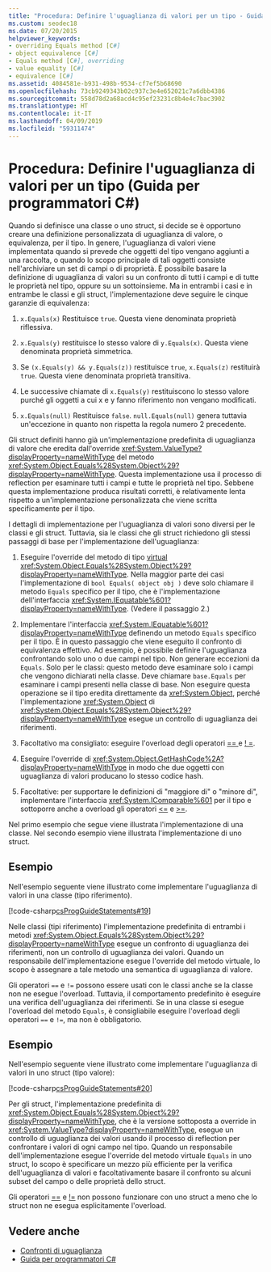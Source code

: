 ```yaml
---
title: "Procedura: Definire l'uguaglianza di valori per un tipo - Guida per programmatori C#"
ms.custom: seodec18
ms.date: 07/20/2015
helpviewer_keywords:
- overriding Equals method [C#]
- object equivalence [C#]
- Equals method [C#], overriding
- value equality [C#]
- equivalence [C#]
ms.assetid: 4084581e-b931-498b-9534-cf7ef5b68690
ms.openlocfilehash: 73cb9249343b02c937c3e4e652021c7a6dbb4386
ms.sourcegitcommit: 558d78d2a68acd4c95ef23231c8b4e4c7bac3902
ms.translationtype: HT
ms.contentlocale: it-IT
ms.lasthandoff: 04/09/2019
ms.locfileid: "59311474"
---
```

# <a name="how-to-define-value-equality-for-a-type-c-programming-guide"></a>Procedura: Definire l'uguaglianza di valori per un tipo (Guida per programmatori C#)
Quando si definisce una classe o uno struct, si decide se è opportuno creare una definizione personalizzata di uguaglianza di valore, o equivalenza, per il tipo. In genere, l'uguaglianza di valori viene implementata quando si prevede che oggetti del tipo vengano aggiunti a una raccolta, o quando lo scopo principale di tali oggetti consiste nell'archiviare un set di campi o di proprietà. È possibile basare la definizione di uguaglianza di valori su un confronto di tutti i campi e di tutte le proprietà nel tipo, oppure su un sottoinsieme. Ma in entrambi i casi e in entrambe le classi e gli struct, l'implementazione deve seguire le cinque garanzie di equivalenza:  
  
1. `x.Equals(x)` Restituisce `true`. Questa viene denominata proprietà riflessiva.  
  
2. `x.Equals(y)` restituisce lo stesso valore di `y.Equals(x)`. Questa viene denominata proprietà simmetrica.  
  
3. Se `(x.Equals(y) && y.Equals(z))` restituisce `true`, `x.Equals(z)` restituirà `true`. Questa viene denominata proprietà transitiva.  
  
4. Le successive chiamate di `x.Equals(y)` restituiscono lo stesso valore purché gli oggetti a cui x e y fanno riferimento non vengano modificati.  
  
5. `x.Equals(null)` Restituisce `false`. `null.Equals(null)` genera tuttavia un'eccezione in quanto non rispetta la regola numero 2 precedente.  
  
 Gli struct definiti hanno già un'implementazione predefinita di uguaglianza di valore che eredita dall'override <xref:System.ValueType?displayProperty=nameWithType> del metodo <xref:System.Object.Equals%28System.Object%29?displayProperty=nameWithType>. Questa implementazione usa il processo di reflection per esaminare tutti i campi e tutte le proprietà nel tipo. Sebbene questa implementazione produca risultati corretti, è relativamente lenta rispetto a un'implementazione personalizzata che viene scritta specificamente per il tipo.  
  
 I dettagli di implementazione per l'uguaglianza di valori sono diversi per le classi e gli struct. Tuttavia, sia le classi che gli struct richiedono gli stessi passaggi di base per l'implementazione dell'uguaglianza:  
  
1. Eseguire l'override del metodo di tipo [virtual](../../../csharp/language-reference/keywords/virtual.md) <xref:System.Object.Equals%28System.Object%29?displayProperty=nameWithType>. Nella maggior parte dei casi l'implementazione di `bool Equals( object obj )` deve solo chiamare il metodo `Equals` specifico per il tipo, che è l'implementazione dell'interfaccia <xref:System.IEquatable%601?displayProperty=nameWithType>. (Vedere il passaggio 2.)  
  
2. Implementare l'interfaccia <xref:System.IEquatable%601?displayProperty=nameWithType> definendo un metodo `Equals` specifico per il tipo. È in questo passaggio che viene eseguito il confronto di equivalenza effettivo. Ad esempio, è possibile definire l'uguaglianza confrontando solo uno o due campi nel tipo. Non generare eccezioni da `Equals`. Solo per le classi: questo metodo deve esaminare solo i campi che vengono dichiarati nella classe. Deve chiamare `base.Equals` per esaminare i campi presenti nella classe di base. Non eseguire questa operazione se il tipo eredita direttamente da <xref:System.Object>, perché l'implementazione <xref:System.Object> di <xref:System.Object.Equals%28System.Object%29?displayProperty=nameWithType> esegue un controllo di uguaglianza dei riferimenti.  
  
3. Facoltativo ma consigliato: eseguire l'overload degli operatori [ == ](../../../csharp/language-reference/operators/equality-operators.md#equality-operator-) e [! =](../../../csharp/language-reference/operators/equality-operators.md#inequality-operator-).  
  
4. Eseguire l'override di <xref:System.Object.GetHashCode%2A?displayProperty=nameWithType> in modo che due oggetti con uguaglianza di valori producano lo stesso codice hash.  
  
5. Facoltative: per supportare le definizioni di "maggiore di" o "minore di", implementare l'interfaccia <xref:System.IComparable%601> per il tipo e sottoporre anche a overload gli operatori [<=](../../../csharp/language-reference/operators/less-than-equal-operator.md) e [>=](../../../csharp/language-reference/operators/greater-than-equal-operator.md).  
  
 Nel primo esempio che segue viene illustrata l'implementazione di una classe. Nel secondo esempio viene illustrata l'implementazione di uno struct.  
  
## <a name="example"></a>Esempio  
 Nell'esempio seguente viene illustrato come implementare l'uguaglianza di valori in una classe (tipo riferimento).  
  
 [!code-csharp[csProgGuideStatements#19](~/samples/snippets/csharp/VS_Snippets_VBCSharp/csProgGuideStatements/CS/Statements.cs#19)]  
  
 Nelle classi (tipi riferimento) l'implementazione predefinita di entrambi i metodi <xref:System.Object.Equals%28System.Object%29?displayProperty=nameWithType> esegue un confronto di uguaglianza dei riferimenti, non un controllo di uguaglianza dei valori. Quando un responsabile dell'implementazione esegue l'override del metodo virtuale, lo scopo è assegnare a tale metodo una semantica di uguaglianza di valore.  
  
 Gli operatori `==` e `!=` possono essere usati con le classi anche se la classe non ne esegue l'overload. Tuttavia, il comportamento predefinito è eseguire una verifica dell'uguaglianza dei riferimenti. Se in una classe si esegue l'overload del metodo `Equals`, è consigliabile eseguire l'overload degli operatori `==` e `!=`, ma non è obbligatorio.  
  
## <a name="example"></a>Esempio  
 Nell'esempio seguente viene illustrato come implementare l'uguaglianza di valori in uno struct (tipo valore):  
  
 [!code-csharp[csProgGuideStatements#20](~/samples/snippets/csharp/VS_Snippets_VBCSharp/csProgGuideStatements/CS/Statements.cs#20)]  
  
 Per gli struct, l'implementazione predefinita di <xref:System.Object.Equals%28System.Object%29?displayProperty=nameWithType>, che è la versione sottoposta a override in <xref:System.ValueType?displayProperty=nameWithType>, esegue un controllo di uguaglianza dei valori usando il processo di reflection per confrontare i valori di ogni campo nel tipo. Quando un responsabile dell'implementazione esegue l'override del metodo virtuale `Equals` in uno struct, lo scopo è specificare un mezzo più efficiente per la verifica dell'uguaglianza di valori e facoltativamente basare il confronto su alcuni subset del campo o delle proprietà dello struct.  
  
 Gli operatori [==](../../../csharp/language-reference/operators/equality-operators.md#equality-operator-) e [!=](../../../csharp/language-reference/operators/equality-operators.md#inequality-operator-) non possono funzionare con uno struct a meno che lo struct non ne esegua esplicitamente l'overload.  
  
## <a name="see-also"></a>Vedere anche

- [Confronti di uguaglianza](../../../csharp/programming-guide/statements-expressions-operators/equality-comparisons.md)
- [Guida per programmatori C#](../../../csharp/programming-guide/index.md)

